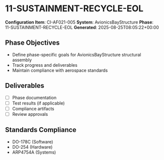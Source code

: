 # 11-SUSTAINMENT-RECYCLE-EOL

**Configuration Item**: CI-AF021-005
**System**: AvionicsBayStructure
**Phase**: 11-SUSTAINMENT-RECYCLE-EOL
**Generated**: 2025-08-25T08:05:22+00:00

## Phase Objectives
- Define phase-specific goals for AvionicsBayStructure structural assembly
- Track progress and deliverables
- Maintain compliance with aerospace standards

## Deliverables
- [ ] Phase documentation
- [ ] Test results (if applicable)
- [ ] Compliance artifacts
- [ ] Review approvals

## Standards Compliance
- DO-178C (Software)
- DO-254 (Hardware)
- ARP4754A (Systems)

